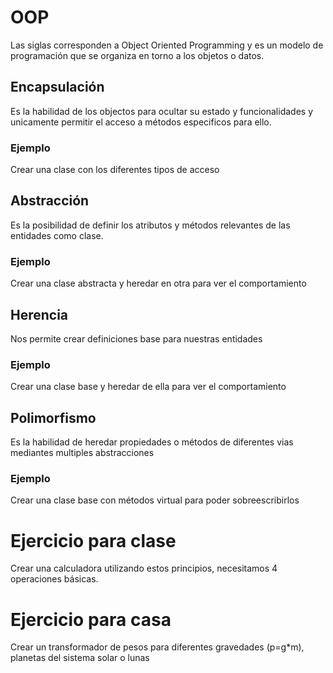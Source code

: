 # OOP
Las siglas corresponden a Object Oriented Programming y es un modelo de programación que se organiza en torno a los objetos o datos.

## Encapsulación
Es la habilidad de los objectos para ocultar su estado y funcionalidades y unicamente permitir el acceso a métodos especificos para ello.
### Ejemplo
Crear una clase con los diferentes tipos de acceso

## Abstracción
Es la posibilidad de definir los atributos y métodos relevantes de las entidades como clase.
### Ejemplo
Crear una clase abstracta y heredar en otra para ver el comportamiento

## Herencia
Nos permite crear definiciones base para nuestras entidades
### Ejemplo
Crear una clase base y heredar de ella para ver el comportamiento

## Polimorfismo
Es la habilidad de heredar propiedades o métodos de diferentes vias mediantes multiples abstracciones
### Ejemplo
Crear una clase base con métodos virtual para poder sobreescribirlos

# Ejercicio para clase
Crear una calculadora utilizando estos principios, necesitamos 4 operaciones básicas.

# Ejercicio para casa
Crear un transformador de pesos para diferentes gravedades (p=g*m), planetas del sistema solar o lunas